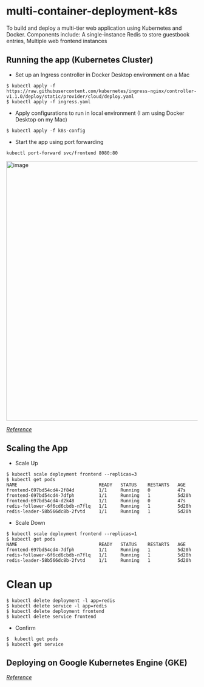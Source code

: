 # multi-container-deployment-k8s

To build and deploy a multi-tier web application using Kubernetes and Docker. Components include: A single-instance Redis to store guestbook entries, Multiple web frontend instances

## Running the app (Kubernetes Cluster)

- Set up an Ingress controller in Docker Desktop environment on a Mac

```
$ kubectl apply -f https://raw.githubusercontent.com/kubernetes/ingress-nginx/controller-v1.1.0/deploy/static/provider/cloud/deploy.yaml
$ kubectl apply -f ingress.yaml
```

- Apply configurations to run in local environment (I am using Docker Desktop on my Mac)
```
$ kubectl apply -f k8s-config
```

- Start the  app using port forwarding
```
kubectl port-forward svc/frontend 8080:80
```

<img width="684" alt="image" src="https://github.com/Mbaoma/multi-container-deployment-k8s/assets/49791498/f2c7a60b-affe-4748-bfde-328939c6804b">


*[Reference](https://kubernetes.io/docs/tutorials/stateless-application/guestbook/)*

## Scaling the App
- Scale Up
```
$ kubectl scale deployment frontend --replicas=3
$ kubectl get pods
NAME                              READY   STATUS    RESTARTS   AGE
frontend-697bd54cd4-2f84d         1/1     Running   0          47s
frontend-697bd54cd4-7dfph         1/1     Running   1          5d20h
frontend-697bd54cd4-d2k48         1/1     Running   0          47s
redis-follower-6f6cd6cbdb-n7flq   1/1     Running   1          5d20h
redis-leader-58b566dc8b-2fvtd     1/1     Running   1          5d20h
```

- Scale Down
```
$ kubectl scale deployment frontend --replicas=1
$ kubectl get pods
NAME                              READY   STATUS    RESTARTS   AGE
frontend-697bd54cd4-7dfph         1/1     Running   1          5d20h
redis-follower-6f6cd6cbdb-n7flq   1/1     Running   1          5d20h
redis-leader-58b566dc8b-2fvtd     1/1     Running   1          5d20h
```

# Clean up
```
$ kubectl delete deployment -l app=redis
$ kubectl delete service -l app=redis
$ kubectl delete deployment frontend
$ kubectl delete service frontend
```

- Confirm
```
$  kubectl get pods
$ kubectl get service
```

##  Deploying on Google Kubernetes Engine (GKE)

*[Reference](https://cloud.google.com/kubernetes-engine/docs/tutorials/guestbook)*
